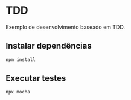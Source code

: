# TDD

Exemplo de desenvolvimento baseado em TDD.

## Instalar dependências

```bash
npm install
```

## Executar testes

```bash
npx mocha
```
